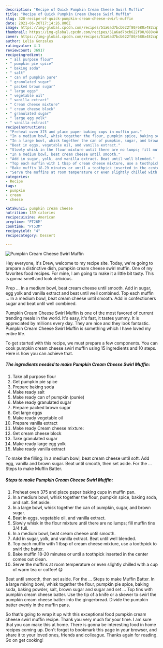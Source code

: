 ```yaml
---
description: "Recipe of Quick Pumpkin Cream Cheese Swirl Muffin"
title: "Recipe of Quick Pumpkin Cream Cheese Swirl Muffin"
slug: 328-recipe-of-quick-pumpkin-cream-cheese-swirl-muffin
date: 2021-06-20T17:14:26.806Z
image: https://img-global.cpcdn.com/recipes/51a6ad7bcb622f80/680x482cq70/pumpkin-cream-cheese-swirl-muffin-recipe-main-photo.jpg
thumbnail: https://img-global.cpcdn.com/recipes/51a6ad7bcb622f80/680x482cq70/pumpkin-cream-cheese-swirl-muffin-recipe-main-photo.jpg
cover: https://img-global.cpcdn.com/recipes/51a6ad7bcb622f80/680x482cq70/pumpkin-cream-cheese-swirl-muffin-recipe-main-photo.jpg
author: Lelia Gonzales
ratingvalue: 4.1
reviewcount: 36917
recipeingredient:
- " all purpose flour"
- " pumpkin pie spice"
- " baking soda"
- " salt"
- " can of pumpkin pure"
- " granulated sugar"
- " packed brown sugar"
- " large eggs"
- " vegetable oil"
- " vanilla extract"
- " Cream cheese mixture"
- " cream cheese block"
- " granulated sugar"
- " large egg yolk"
- " vanilla extract"
recipeinstructions:
- "Preheat oven 375 and place paper baking cups in muffin pan."
- "In a medium bowl, whisk together the flour, pumpkin spice, baking soda, and salt. Set aside."
- "In a large bowl, whisk together the can of pumpkin, sugar, and brown sugar."
- "Beat in eggs, vegetable oil, and vanilla extract."
- "Slowly whisk in the flour mixture until there are no lumps; fill muffin tins 3/4 full."
- "In a medium bowl, beat cream cheese until smooth."
- "Add in sugar, yolk, and vanilla extract. Beat until well blended."
- "Top each muffin with 1 tbsp of cream cheese mixture, use a toothpick to swirl the batter."
- "Bake muffin 18-20 minutes or until a toothpick inserted in the center comes out clean."
- "Serve the muffins at room temperature or even slightly chilled with a cup of warm tea or coffee! 😋"
categories:
- Recipe
tags:
- pumpkin
- cream
- cheese

katakunci: pumpkin cream cheese 
nutrition: 139 calories
recipecuisine: American
preptime: "PT26M"
cooktime: "PT53M"
recipeyield: "4"
recipecategory: Dessert

---
```



![Pumpkin Cream Cheese Swirl Muffin](https://img-global.cpcdn.com/recipes/51a6ad7bcb622f80/680x482cq70/pumpkin-cream-cheese-swirl-muffin-recipe-main-photo.jpg)

Hey everyone, it's Drew, welcome to my recipe site. Today, we're going to prepare a distinctive dish, pumpkin cream cheese swirl muffin. One of my favorites food recipes. For mine, I am going to make it a little bit tasty. This is gonna smell and look delicious.

Prep … In a medium bowl, beat cream cheese until smooth. Add in sugar, egg yolk and vanilla extract and beat until well combined. Top each muffin … In a medium bowl, beat cream cheese until smooth. Add in confectioners sugar and beat until well combined.

Pumpkin Cream Cheese Swirl Muffin is one of the most favored of current trending meals in the world. It's easy, it's fast, it tastes yummy. It is appreciated by millions every day. They are nice and they look fantastic. Pumpkin Cream Cheese Swirl Muffin is something which I have loved my entire life.


To get started with this recipe, we must prepare a few components. You can cook pumpkin cream cheese swirl muffin using 15 ingredients and 10 steps. Here is how you can achieve that.

<!--inarticleads1-->

##### The ingredients needed to make Pumpkin Cream Cheese Swirl Muffin:

1. Take  all purpose flour
1. Get  pumpkin pie spice
1. Prepare  baking soda
1. Make ready  salt
1. Make ready  can of pumpkin (purée)
1. Make ready  granulated sugar
1. Prepare  packed brown sugar
1. Get  large eggs
1. Make ready  vegetable oil
1. Prepare  vanilla extract
1. Make ready  Cream cheese mixture:
1. Get  cream cheese block
1. Take  granulated sugar
1. Make ready  large egg yolk
1. Make ready  vanilla extract


To make the filling: In a medium bowl, beat cream cheese until soft. Add egg, vanilla and brown sugar. Beat until smooth, then set aside. For the … Steps to make Muffin Batter. 

<!--inarticleads2-->

##### Steps to make Pumpkin Cream Cheese Swirl Muffin:

1. Preheat oven 375 and place paper baking cups in muffin pan.
1. In a medium bowl, whisk together the flour, pumpkin spice, baking soda, and salt. Set aside.
1. In a large bowl, whisk together the can of pumpkin, sugar, and brown sugar.
1. Beat in eggs, vegetable oil, and vanilla extract.
1. Slowly whisk in the flour mixture until there are no lumps; fill muffin tins 3/4 full.
1. In a medium bowl, beat cream cheese until smooth.
1. Add in sugar, yolk, and vanilla extract. Beat until well blended.
1. Top each muffin with 1 tbsp of cream cheese mixture, use a toothpick to swirl the batter.
1. Bake muffin 18-20 minutes or until a toothpick inserted in the center comes out clean.
1. Serve the muffins at room temperature or even slightly chilled with a cup of warm tea or coffee! 😋


Beat until smooth, then set aside. For the … Steps to make Muffin Batter. In a large mixing bowl, whisk together the flour, pumpkin pie spice, baking soda, baking powder, salt, brown sugar and sugar and set … Top tins with pumpkin cream cheese batter. Use the tip of a knife or a skewer to swirl the pumpkin cream cheese batter into the gingerbread. Divide the pumpkin batter evenly in the muffin pans. 

So that's going to wrap it up with this exceptional food pumpkin cream cheese swirl muffin recipe. Thank you very much for your time. I am sure that you can make this at home. There is gonna be interesting food in home recipes coming up. Don't forget to bookmark this page in your browser, and share it to your loved ones, friends and colleague. Thanks again for reading. Go on get cooking!
